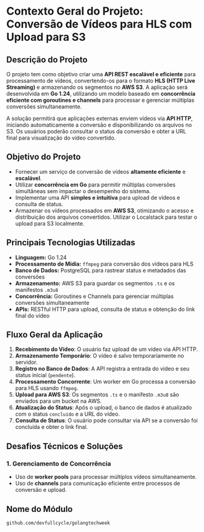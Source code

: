 # Contexto Geral do Projeto: Conversão de Vídeos para HLS com Upload para S3

## **Descrição do Projeto**
O projeto tem como objetivo criar uma **API REST escalável e eficiente** para processamento de vídeos, convertendo-os para o formato **HLS (HTTP Live Streaming)** e armazenando os segmentos no **AWS S3**. A aplicação será desenvolvida em **Go 1.24**, utilizando um modelo baseado em **concorrência eficiente com goroutines e channels** para processar e gerenciar múltiplas conversões simultaneamente.

A solução permitirá que aplicações externas enviem vídeos via **API HTTP**, iniciando automaticamente a conversão e disponibilizando os arquivos no S3. Os usuários poderão consultar o status da conversão e obter a URL final para visualização do vídeo convertido.

## **Objetivo do Projeto**
- Fornecer um serviço de conversão de vídeos **altamente eficiente** e **escalável**.
- Utilizar **concorrência em Go** para permitir múltiplas conversões simultâneas sem impactar o desempenho do sistema.
- Implementar uma API **simples e intuitiva** para upload de vídeos e consulta de status.
- Armazenar os vídeos processados em **AWS S3**, otimizando o acesso e distribuição dos arquivos convertidos. Utilizar o Localstack para testar o upload para S3 localmente.

## **Principais Tecnologias Utilizadas**
- **Linguagem:** Go 1.24
- **Processamento de Mídia:** `ffmpeg` para conversão dos vídeos para HLS
- **Banco de Dados:** PostgreSQL para rastrear status e metadados das conversões
- **Armazenamento:** AWS S3 para guardar os segmentos `.ts` e os manifestos `.m3u8`
- **Concorrência:** Goroutines e Channels para gerenciar múltiplas conversões simultaneamente
- **APIs:** RESTful HTTP para upload, consulta de status e obtenção do link final do vídeo

## **Fluxo Geral da Aplicação**
1. **Recebimento do Vídeo**: O usuário faz upload de um vídeo via API HTTP.
2. **Armazenamento Temporário**: O vídeo é salvo temporariamente no servidor.
3. **Registro no Banco de Dados**: A API registra a entrada do vídeo e seu status inicial (`pendente`).
4. **Processamento Concorrente**: Um worker em Go processa a conversão para HLS usando `ffmpeg`.
5. **Upload para AWS S3**: Os segmentos `.ts` e o manifesto `.m3u8` são enviados para um bucket na AWS.
6. **Atualização do Status**: Após o upload, o banco de dados é atualizado com o status `concluído` e a URL do vídeo.
7. **Consulta de Status**: O usuário pode consultar via API se a conversão foi concluída e obter o link final.

## **Desafios Técnicos e Soluções**
### **1. Gerenciamento de Concorrência**
- Uso de **worker pools** para processar múltiplos vídeos simultaneamente.
- Uso de **channels** para comunicação eficiente entre processos de conversão e upload.

## **Nome do Módulo**
`github.com/devfullcycle/golangtechweek`
